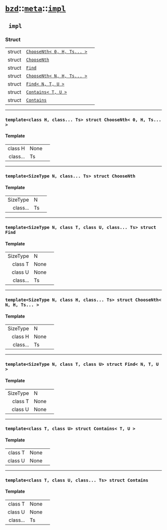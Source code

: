 # [`bzd`](../../../index.md)::[`meta`](../../index.md)::[`impl`](../index.md)

## ` impl`

### Struct
||||
|---:|:---|:---|
|struct|[`ChooseNth< 0, H, Ts... >`](choosenth_0_h_ts_/index.md)||
|struct|[`ChooseNth`](choosenth/index.md)||
|struct|[`Find`](find/index.md)||
|struct|[`ChooseNth< N, H, Ts... >`](choosenth_n_h_ts_/index.md)||
|struct|[`Find< N, T, U >`](find_n_t_u_/index.md)||
|struct|[`Contains< T, U >`](contains_t_u_/index.md)||
|struct|[`Contains`](contains/index.md)||
------
### `template<class H, class... Ts> struct ChooseNth< 0, H, Ts... >`

#### Template
||||
|---:|:---|:---|
|class H|None||
|class...|Ts||
------
### `template<SizeType N, class... Ts> struct ChooseNth`

#### Template
||||
|---:|:---|:---|
|SizeType|N||
|class...|Ts||
------
### `template<SizeType N, class T, class U, class... Ts> struct Find`

#### Template
||||
|---:|:---|:---|
|SizeType|N||
|class T|None||
|class U|None||
|class...|Ts||
------
### `template<SizeType N, class H, class... Ts> struct ChooseNth< N, H, Ts... >`

#### Template
||||
|---:|:---|:---|
|SizeType|N||
|class H|None||
|class...|Ts||
------
### `template<SizeType N, class T, class U> struct Find< N, T, U >`

#### Template
||||
|---:|:---|:---|
|SizeType|N||
|class T|None||
|class U|None||
------
### `template<class T, class U> struct Contains< T, U >`

#### Template
||||
|---:|:---|:---|
|class T|None||
|class U|None||
------
### `template<class T, class U, class... Ts> struct Contains`

#### Template
||||
|---:|:---|:---|
|class T|None||
|class U|None||
|class...|Ts||
